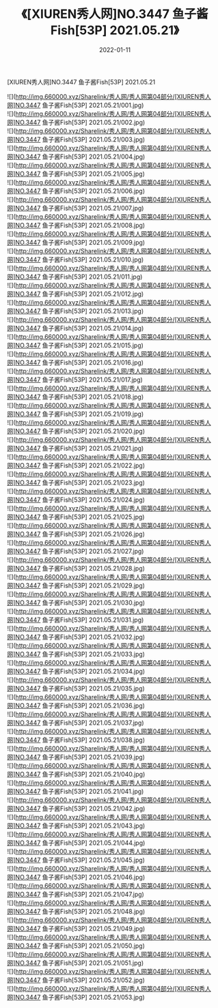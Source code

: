 ﻿---
layout: post
title:  《[XIUREN秀人网]NO.3447 鱼子酱Fish[53P] 2021.05.21》
date:   2022-01-11
img: http://img.660000.xyz/Sharelink/秀人网/秀人网第04部分/[XIUREN秀人网]NO.3447 鱼子酱Fish[53P] 2021.05.21/000.jpg
categories: [美女, 清纯, 唯美]
---

[XIUREN秀人网]NO.3447 鱼子酱Fish[53P] 2021.05.21

 ![](http://img.660000.xyz/Sharelink/秀人网/秀人网第04部分/[XIUREN秀人网]NO.3447 鱼子酱Fish[53P] 2021.05.21/001.jpg) <br>![](http://img.660000.xyz/Sharelink/秀人网/秀人网第04部分/[XIUREN秀人网]NO.3447 鱼子酱Fish[53P] 2021.05.21/002.jpg) <br>![](http://img.660000.xyz/Sharelink/秀人网/秀人网第04部分/[XIUREN秀人网]NO.3447 鱼子酱Fish[53P] 2021.05.21/003.jpg) <br>![](http://img.660000.xyz/Sharelink/秀人网/秀人网第04部分/[XIUREN秀人网]NO.3447 鱼子酱Fish[53P] 2021.05.21/004.jpg) <br>![](http://img.660000.xyz/Sharelink/秀人网/秀人网第04部分/[XIUREN秀人网]NO.3447 鱼子酱Fish[53P] 2021.05.21/005.jpg) <br>![](http://img.660000.xyz/Sharelink/秀人网/秀人网第04部分/[XIUREN秀人网]NO.3447 鱼子酱Fish[53P] 2021.05.21/006.jpg) <br>![](http://img.660000.xyz/Sharelink/秀人网/秀人网第04部分/[XIUREN秀人网]NO.3447 鱼子酱Fish[53P] 2021.05.21/007.jpg) <br>![](http://img.660000.xyz/Sharelink/秀人网/秀人网第04部分/[XIUREN秀人网]NO.3447 鱼子酱Fish[53P] 2021.05.21/008.jpg) <br>![](http://img.660000.xyz/Sharelink/秀人网/秀人网第04部分/[XIUREN秀人网]NO.3447 鱼子酱Fish[53P] 2021.05.21/009.jpg) <br>![](http://img.660000.xyz/Sharelink/秀人网/秀人网第04部分/[XIUREN秀人网]NO.3447 鱼子酱Fish[53P] 2021.05.21/010.jpg) <br>![](http://img.660000.xyz/Sharelink/秀人网/秀人网第04部分/[XIUREN秀人网]NO.3447 鱼子酱Fish[53P] 2021.05.21/011.jpg) <br>![](http://img.660000.xyz/Sharelink/秀人网/秀人网第04部分/[XIUREN秀人网]NO.3447 鱼子酱Fish[53P] 2021.05.21/012.jpg) <br>![](http://img.660000.xyz/Sharelink/秀人网/秀人网第04部分/[XIUREN秀人网]NO.3447 鱼子酱Fish[53P] 2021.05.21/013.jpg) <br>![](http://img.660000.xyz/Sharelink/秀人网/秀人网第04部分/[XIUREN秀人网]NO.3447 鱼子酱Fish[53P] 2021.05.21/014.jpg) <br>![](http://img.660000.xyz/Sharelink/秀人网/秀人网第04部分/[XIUREN秀人网]NO.3447 鱼子酱Fish[53P] 2021.05.21/015.jpg) <br>![](http://img.660000.xyz/Sharelink/秀人网/秀人网第04部分/[XIUREN秀人网]NO.3447 鱼子酱Fish[53P] 2021.05.21/016.jpg) <br>![](http://img.660000.xyz/Sharelink/秀人网/秀人网第04部分/[XIUREN秀人网]NO.3447 鱼子酱Fish[53P] 2021.05.21/017.jpg) <br>![](http://img.660000.xyz/Sharelink/秀人网/秀人网第04部分/[XIUREN秀人网]NO.3447 鱼子酱Fish[53P] 2021.05.21/018.jpg) <br>![](http://img.660000.xyz/Sharelink/秀人网/秀人网第04部分/[XIUREN秀人网]NO.3447 鱼子酱Fish[53P] 2021.05.21/019.jpg) <br>![](http://img.660000.xyz/Sharelink/秀人网/秀人网第04部分/[XIUREN秀人网]NO.3447 鱼子酱Fish[53P] 2021.05.21/020.jpg) <br>![](http://img.660000.xyz/Sharelink/秀人网/秀人网第04部分/[XIUREN秀人网]NO.3447 鱼子酱Fish[53P] 2021.05.21/021.jpg) <br>![](http://img.660000.xyz/Sharelink/秀人网/秀人网第04部分/[XIUREN秀人网]NO.3447 鱼子酱Fish[53P] 2021.05.21/022.jpg) <br>![](http://img.660000.xyz/Sharelink/秀人网/秀人网第04部分/[XIUREN秀人网]NO.3447 鱼子酱Fish[53P] 2021.05.21/023.jpg) <br>![](http://img.660000.xyz/Sharelink/秀人网/秀人网第04部分/[XIUREN秀人网]NO.3447 鱼子酱Fish[53P] 2021.05.21/024.jpg) <br>![](http://img.660000.xyz/Sharelink/秀人网/秀人网第04部分/[XIUREN秀人网]NO.3447 鱼子酱Fish[53P] 2021.05.21/025.jpg) <br>![](http://img.660000.xyz/Sharelink/秀人网/秀人网第04部分/[XIUREN秀人网]NO.3447 鱼子酱Fish[53P] 2021.05.21/026.jpg) <br>![](http://img.660000.xyz/Sharelink/秀人网/秀人网第04部分/[XIUREN秀人网]NO.3447 鱼子酱Fish[53P] 2021.05.21/027.jpg) <br>![](http://img.660000.xyz/Sharelink/秀人网/秀人网第04部分/[XIUREN秀人网]NO.3447 鱼子酱Fish[53P] 2021.05.21/028.jpg) <br>![](http://img.660000.xyz/Sharelink/秀人网/秀人网第04部分/[XIUREN秀人网]NO.3447 鱼子酱Fish[53P] 2021.05.21/029.jpg) <br>![](http://img.660000.xyz/Sharelink/秀人网/秀人网第04部分/[XIUREN秀人网]NO.3447 鱼子酱Fish[53P] 2021.05.21/030.jpg) <br>![](http://img.660000.xyz/Sharelink/秀人网/秀人网第04部分/[XIUREN秀人网]NO.3447 鱼子酱Fish[53P] 2021.05.21/031.jpg) <br>![](http://img.660000.xyz/Sharelink/秀人网/秀人网第04部分/[XIUREN秀人网]NO.3447 鱼子酱Fish[53P] 2021.05.21/032.jpg) <br>![](http://img.660000.xyz/Sharelink/秀人网/秀人网第04部分/[XIUREN秀人网]NO.3447 鱼子酱Fish[53P] 2021.05.21/033.jpg) <br>![](http://img.660000.xyz/Sharelink/秀人网/秀人网第04部分/[XIUREN秀人网]NO.3447 鱼子酱Fish[53P] 2021.05.21/034.jpg) <br>![](http://img.660000.xyz/Sharelink/秀人网/秀人网第04部分/[XIUREN秀人网]NO.3447 鱼子酱Fish[53P] 2021.05.21/035.jpg) <br>![](http://img.660000.xyz/Sharelink/秀人网/秀人网第04部分/[XIUREN秀人网]NO.3447 鱼子酱Fish[53P] 2021.05.21/036.jpg) <br>![](http://img.660000.xyz/Sharelink/秀人网/秀人网第04部分/[XIUREN秀人网]NO.3447 鱼子酱Fish[53P] 2021.05.21/037.jpg) <br>![](http://img.660000.xyz/Sharelink/秀人网/秀人网第04部分/[XIUREN秀人网]NO.3447 鱼子酱Fish[53P] 2021.05.21/038.jpg) <br>![](http://img.660000.xyz/Sharelink/秀人网/秀人网第04部分/[XIUREN秀人网]NO.3447 鱼子酱Fish[53P] 2021.05.21/039.jpg) <br>![](http://img.660000.xyz/Sharelink/秀人网/秀人网第04部分/[XIUREN秀人网]NO.3447 鱼子酱Fish[53P] 2021.05.21/040.jpg) <br>![](http://img.660000.xyz/Sharelink/秀人网/秀人网第04部分/[XIUREN秀人网]NO.3447 鱼子酱Fish[53P] 2021.05.21/041.jpg) <br>![](http://img.660000.xyz/Sharelink/秀人网/秀人网第04部分/[XIUREN秀人网]NO.3447 鱼子酱Fish[53P] 2021.05.21/042.jpg) <br>![](http://img.660000.xyz/Sharelink/秀人网/秀人网第04部分/[XIUREN秀人网]NO.3447 鱼子酱Fish[53P] 2021.05.21/043.jpg) <br>![](http://img.660000.xyz/Sharelink/秀人网/秀人网第04部分/[XIUREN秀人网]NO.3447 鱼子酱Fish[53P] 2021.05.21/044.jpg) <br>![](http://img.660000.xyz/Sharelink/秀人网/秀人网第04部分/[XIUREN秀人网]NO.3447 鱼子酱Fish[53P] 2021.05.21/045.jpg) <br>![](http://img.660000.xyz/Sharelink/秀人网/秀人网第04部分/[XIUREN秀人网]NO.3447 鱼子酱Fish[53P] 2021.05.21/046.jpg) <br>![](http://img.660000.xyz/Sharelink/秀人网/秀人网第04部分/[XIUREN秀人网]NO.3447 鱼子酱Fish[53P] 2021.05.21/047.jpg) <br>![](http://img.660000.xyz/Sharelink/秀人网/秀人网第04部分/[XIUREN秀人网]NO.3447 鱼子酱Fish[53P] 2021.05.21/048.jpg) <br>![](http://img.660000.xyz/Sharelink/秀人网/秀人网第04部分/[XIUREN秀人网]NO.3447 鱼子酱Fish[53P] 2021.05.21/049.jpg) <br>![](http://img.660000.xyz/Sharelink/秀人网/秀人网第04部分/[XIUREN秀人网]NO.3447 鱼子酱Fish[53P] 2021.05.21/050.jpg) <br>![](http://img.660000.xyz/Sharelink/秀人网/秀人网第04部分/[XIUREN秀人网]NO.3447 鱼子酱Fish[53P] 2021.05.21/051.jpg) <br>![](http://img.660000.xyz/Sharelink/秀人网/秀人网第04部分/[XIUREN秀人网]NO.3447 鱼子酱Fish[53P] 2021.05.21/052.jpg) <br>![](http://img.660000.xyz/Sharelink/秀人网/秀人网第04部分/[XIUREN秀人网]NO.3447 鱼子酱Fish[53P] 2021.05.21/053.jpg) <br>